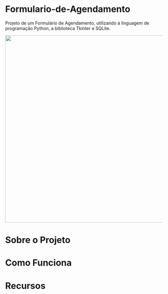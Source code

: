 # Formulario-de-Agendamento
Projeto de um Formulário de Agendamento, utilizando a linguagem de programação Python, a biblioteca Tkinter e SQLite.

<div>
<img src="https://github.com/user-attachments/assets/d0d948f8-54c1-4a2d-9850-64a25b3ecf28" width="600px" />

# Sobre o Projeto

# Como Funciona

# Recursos
